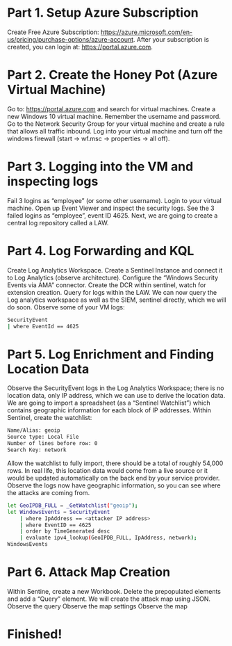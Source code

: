 # Part 1. Setup Azure Subscription

Create Free Azure Subscription: https://azure.microsoft.com/en-us/pricing/purchase-options/azure-account. After your subscription is created, you can login at: https://portal.azure.com.


# Part 2. Create the Honey Pot (Azure Virtual Machine)
Go to: https://portal.azure.com and search for virtual machines. Create a new Windows 10 virtual machine. Remember the username and password. Go to the Network Security Group for your virtual machine and create a rule that allows all traffic inbound. Log into your virtual machine and turn off the windows firewall (start -> wf.msc -> properties -> all off).


# Part 3. Logging into the VM and inspecting logs

Fail 3 logins as “employee” (or some other username). Login to your virtual machine. Open up Event Viewer and inspect the security logs. See the 3 failed logins as “employee”, event ID 4625. Next, we are going to create a central log repository called a LAW.



# Part 4. Log Forwarding and KQL

Create Log Analytics Workspace. Create a Sentinel Instance and connect it to Log Analytics (observe architecture). Configure the “Windows Security Events via AMA” connector. Create the DCR within sentinel, watch for extension creation. Query for logs within the LAW. We can now query the Log analytics workspace as well as the SIEM, sentinel directly, which we will do soon. Observe some of your VM logs:
```bash
SecurityEvent
| where EventId == 4625
```

# Part 5. Log Enrichment and Finding Location Data

Observe the SecurityEvent logs in the Log Analytics Workspace; there is no location data, only IP address, which we can use to derive the location data. We are going to import a spreadsheet (as a “Sentinel Watchlist”) which contains geographic information for each block of IP addresses. Within Sentinel, create the watchlist:
```bash
Name/Alias: geoip
Source type: Local File
Number of lines before row: 0
Search Key: network
```

Allow the watchlist to fully import, there should be a total of roughly 54,000 rows. In real life, this location data would come from a live source or it would be updated automatically on the back end by your service provider. Observe the logs now have geographic information, so you can see where the attacks are coming from.
```bash 
let GeoIPDB_FULL = _GetWatchlist("geoip");
let WindowsEvents = SecurityEvent
    | where IpAddress == <attacker IP address>
    | where EventID == 4625
    | order by TimeGenerated desc
    | evaluate ipv4_lookup(GeoIPDB_FULL, IpAddress, network);
WindowsEvents
```



# Part 6. Attack Map Creation

Within Sentine, create a new Workbook. Delete the prepopulated elements and add a “Query” element. We will create the attack map using JSON. 
Observe the query
Observe the map settings
Observe the map

# Finished!

